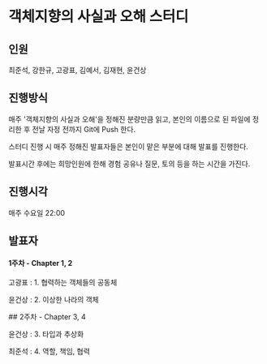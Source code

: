 # 객체지향의 사실과 오해 스터디

## 인원

최준석, 강한규, 고광표, 김예서, 김재현, 윤건상

## 진행방식

매주 '객체지향의 사실과 오해'을 정해진 분량만큼 읽고, 본인의 이름으로 된 파일에 정리한 후 전날 자정 전까지 Git에 Push 한다.

스터디 진행 시 매주 정해진 발표자들은 본인이 맡은 부분에 대해 발표를 진행한다.

발표시간 후에는 희망인원에 한해 경험 공유나 질문, 토의 등을 하는 시간을 가진다.

## 진행시각

매주 수요일 22:00

## 발표자

#### 1주차 - Chapter 1, 2

고광표 : 1. 협력하는 객체들의 공동체

윤건상 : 2. 이상한 나라의 객체



\## 2주차 - Chapter 3, 4

윤건상 : 3. 타입과 추상화

최준석 : 4. 역할, 책임, 협력

